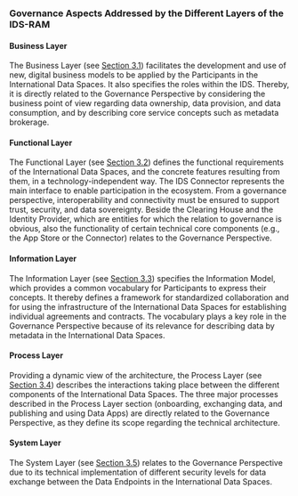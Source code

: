 ### Governance Aspects Addressed by the Different Layers of the IDS-RAM ###

#### Business Layer ####

The Business Layer (see [Section 3.1](../../3_Layers_of_the_Reference_Architecture_Model/3_1_Business_Layer/3-1-Business-layer.md#business-layer)) facilitates the development and use
of new, digital business models to be applied by the Participants in the
International Data Spaces. It also specifies the roles within the IDS.
Thereby, it is directly related to the Governance Perspective by
considering the business point of view regarding data ownership, data
provision, and data consumption, and by describing core service concepts
such as metadata brokerage.

#### Functional Layer ####

The Functional Layer (see [Section 3.2](../../3_Layers_of_the_Reference_Architecture_Model/3_2_Functional_Layer/3_2_FunctionalLayer.md#functional-layer)) defines the functional
requirements of the International Data Spaces, and the concrete features
resulting from them, in a technology-independent way. The IDS Connector
represents the main interface to enable participation in the ecosystem.
From a governance perspective, interoperability and connectivity must be
ensured to support trust, security, and data sovereignty. Beside the
Clearing House and the Identity Provider, which are entities for which
the relation to governance is obvious, also the functionality of certain
technical core components (e.g., the App Store or the Connector) relates
to the Governance Perspective.

#### Information Layer ####

The Information Layer (see [Section 3.3](../../3_Layers_of_the_Reference_Architecture_Model/3_3_Information_Layer/3_3_InformationLayer.md#information-layer)) specifies the Information Model,
which provides a common vocabulary for Participants to express their
concepts. It thereby defines a framework for standardized collaboration
and for using the infrastructure of the International Data Spaces for
establishing individual agreements and contracts. The vocabulary plays a
key role in the Governance Perspective because of its relevance for
describing data by metadata in the International Data Spaces.

#### Process Layer ####

Providing a dynamic view of the architecture, the Process Layer (see
[Section 3.4](../../3_Layers_of_the_Reference_Architecture_Model/3_4_Process_Layer/3_4_Process_Layer.md#process-layer)) describes the interactions taking place between the
different components of the International Data Spaces. The three major
processes described in the Process Layer section (onboarding, exchanging
data, and publishing and using Data Apps) are directly related to the
Governance Perspective, as they define its scope regarding the technical
architecture.

#### System Layer ####

The System Layer (see [Section 3.5](../../3_Layers_of_the_Reference_Architecture_Model/3_5_System_Layer/3_5_0_System_Layer.md#system-layer)) relates to the Governance Perspective
due to its technical implementation of different security levels for
data exchange between the Data Endpoints in the International Data
Spaces.
